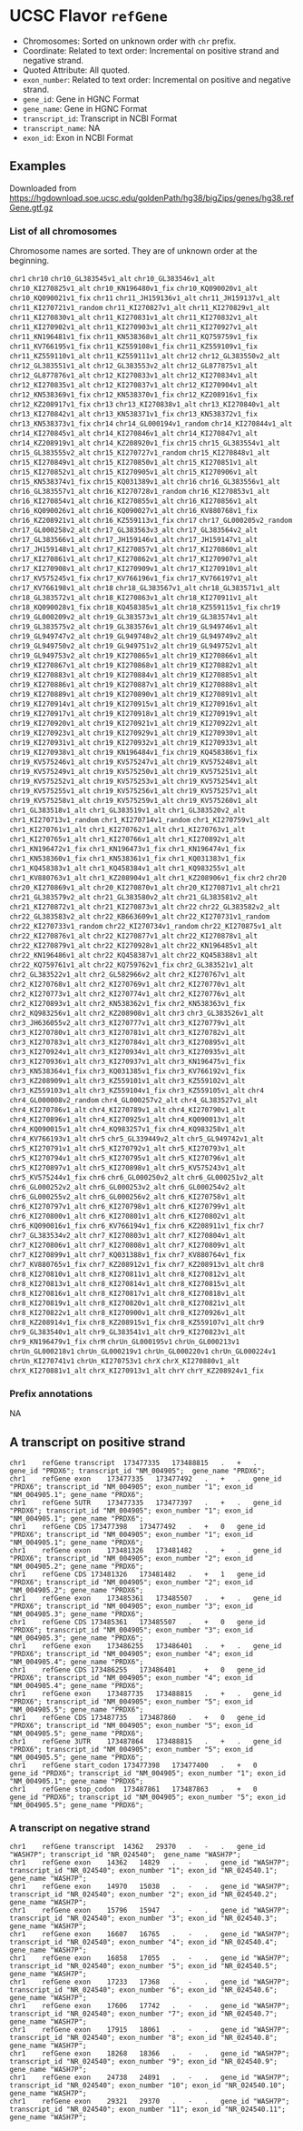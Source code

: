 # UCSC Flavor `refGene`

- Chromosomes: Sorted on unknown order with `chr` prefix.
- Coordinate: Related to text order: Incremental on positive strand and negative strand.
- Quoted Attribute: All quoted.
- `exon_number`: Related to text order: Incremental on positive and negative strand.
- `gene_id`: Gene in HGNC Format
- `gene_name`: Gene in HGNC Format
- `transcript_id`: Transcript in NCBI Format
- `transcript_name`: NA
- `exon_id`: Exon in NCBI Format

## Examples

Downloaded from <https://hgdownload.soe.ucsc.edu/goldenPath/hg38/bigZips/genes/hg38.refGene.gtf.gz>

### List of all chromosomes

Chromosome names are sorted. They are of unknown order at the beginning.

`chr1` `chr10` `chr10_GL383545v1_alt` `chr10_GL383546v1_alt` `chr10_KI270825v1_alt` `chr10_KN196480v1_fix` `chr10_KQ090020v1_alt` `chr10_KQ090021v1_fix` `chr11` `chr11_JH159136v1_alt` `chr11_JH159137v1_alt` `chr11_KI270721v1_random` `chr11_KI270827v1_alt` `chr11_KI270829v1_alt` `chr11_KI270830v1_alt` `chr11_KI270831v1_alt` `chr11_KI270832v1_alt` `chr11_KI270902v1_alt` `chr11_KI270903v1_alt` `chr11_KI270927v1_alt` `chr11_KN196481v1_fix` `chr11_KN538368v1_alt` `chr11_KQ759759v1_fix` `chr11_KV766195v1_fix` `chr11_KZ559108v1_fix` `chr11_KZ559109v1_fix` `chr11_KZ559110v1_alt` `chr11_KZ559111v1_alt` `chr12` `chr12_GL383550v2_alt` `chr12_GL383551v1_alt` `chr12_GL383553v2_alt` `chr12_GL877875v1_alt` `chr12_GL877876v1_alt` `chr12_KI270833v1_alt` `chr12_KI270834v1_alt` `chr12_KI270835v1_alt` `chr12_KI270837v1_alt` `chr12_KI270904v1_alt` `chr12_KN538369v1_fix` `chr12_KN538370v1_fix` `chr12_KZ208916v1_fix` `chr12_KZ208917v1_fix` `chr13` `chr13_KI270838v1_alt` `chr13_KI270840v1_alt` `chr13_KI270842v1_alt` `chr13_KN538371v1_fix` `chr13_KN538372v1_fix` `chr13_KN538373v1_fix` `chr14` `chr14_GL000194v1_random` `chr14_KI270844v1_alt` `chr14_KI270845v1_alt` `chr14_KI270846v1_alt` `chr14_KI270847v1_alt` `chr14_KZ208919v1_alt` `chr14_KZ208920v1_fix` `chr15` `chr15_GL383554v1_alt` `chr15_GL383555v2_alt` `chr15_KI270727v1_random` `chr15_KI270848v1_alt` `chr15_KI270849v1_alt` `chr15_KI270850v1_alt` `chr15_KI270851v1_alt` `chr15_KI270852v1_alt` `chr15_KI270905v1_alt` `chr15_KI270906v1_alt` `chr15_KN538374v1_fix` `chr15_KQ031389v1_alt` `chr16` `chr16_GL383556v1_alt` `chr16_GL383557v1_alt` `chr16_KI270728v1_random` `chr16_KI270853v1_alt` `chr16_KI270854v1_alt` `chr16_KI270855v1_alt` `chr16_KI270856v1_alt` `chr16_KQ090026v1_alt` `chr16_KQ090027v1_alt` `chr16_KV880768v1_fix` `chr16_KZ208921v1_alt` `chr16_KZ559113v1_fix` `chr17` `chr17_GL000205v2_random` `chr17_GL000258v2_alt` `chr17_GL383563v3_alt` `chr17_GL383564v2_alt` `chr17_GL383566v1_alt` `chr17_JH159146v1_alt` `chr17_JH159147v1_alt` `chr17_JH159148v1_alt` `chr17_KI270857v1_alt` `chr17_KI270860v1_alt` `chr17_KI270861v1_alt` `chr17_KI270862v1_alt` `chr17_KI270907v1_alt` `chr17_KI270908v1_alt` `chr17_KI270909v1_alt` `chr17_KI270910v1_alt` `chr17_KV575245v1_fix` `chr17_KV766196v1_fix` `chr17_KV766197v1_alt` `chr17_KV766198v1_alt` `chr18` `chr18_GL383567v1_alt` `chr18_GL383571v1_alt` `chr18_GL383572v1_alt` `chr18_KI270863v1_alt` `chr18_KI270911v1_alt` `chr18_KQ090028v1_fix` `chr18_KQ458385v1_alt` `chr18_KZ559115v1_fix` `chr19` `chr19_GL000209v2_alt` `chr19_GL383573v1_alt` `chr19_GL383574v1_alt` `chr19_GL383575v2_alt` `chr19_GL383576v1_alt` `chr19_GL949746v1_alt` `chr19_GL949747v2_alt` `chr19_GL949748v2_alt` `chr19_GL949749v2_alt` `chr19_GL949750v2_alt` `chr19_GL949751v2_alt` `chr19_GL949752v1_alt` `chr19_GL949753v2_alt` `chr19_KI270865v1_alt` `chr19_KI270866v1_alt` `chr19_KI270867v1_alt` `chr19_KI270868v1_alt` `chr19_KI270882v1_alt` `chr19_KI270883v1_alt` `chr19_KI270884v1_alt` `chr19_KI270885v1_alt` `chr19_KI270886v1_alt` `chr19_KI270887v1_alt` `chr19_KI270888v1_alt` `chr19_KI270889v1_alt` `chr19_KI270890v1_alt` `chr19_KI270891v1_alt` `chr19_KI270914v1_alt` `chr19_KI270915v1_alt` `chr19_KI270916v1_alt` `chr19_KI270917v1_alt` `chr19_KI270918v1_alt` `chr19_KI270919v1_alt` `chr19_KI270920v1_alt` `chr19_KI270921v1_alt` `chr19_KI270922v1_alt` `chr19_KI270923v1_alt` `chr19_KI270929v1_alt` `chr19_KI270930v1_alt` `chr19_KI270931v1_alt` `chr19_KI270932v1_alt` `chr19_KI270933v1_alt` `chr19_KI270938v1_alt` `chr19_KN196484v1_fix` `chr19_KQ458386v1_fix` `chr19_KV575246v1_alt` `chr19_KV575247v1_alt` `chr19_KV575248v1_alt` `chr19_KV575249v1_alt` `chr19_KV575250v1_alt` `chr19_KV575251v1_alt` `chr19_KV575252v1_alt` `chr19_KV575253v1_alt` `chr19_KV575254v1_alt` `chr19_KV575255v1_alt` `chr19_KV575256v1_alt` `chr19_KV575257v1_alt` `chr19_KV575258v1_alt` `chr19_KV575259v1_alt` `chr19_KV575260v1_alt` `chr1_GL383518v1_alt` `chr1_GL383519v1_alt` `chr1_GL383520v2_alt` `chr1_KI270713v1_random` `chr1_KI270714v1_random` `chr1_KI270759v1_alt` `chr1_KI270761v1_alt` `chr1_KI270762v1_alt` `chr1_KI270763v1_alt` `chr1_KI270765v1_alt` `chr1_KI270766v1_alt` `chr1_KI270892v1_alt` `chr1_KN196472v1_fix` `chr1_KN196473v1_fix` `chr1_KN196474v1_fix` `chr1_KN538360v1_fix` `chr1_KN538361v1_fix` `chr1_KQ031383v1_fix` `chr1_KQ458383v1_alt` `chr1_KQ458384v1_alt` `chr1_KQ983255v1_alt` `chr1_KV880763v1_alt` `chr1_KZ208904v1_alt` `chr1_KZ208906v1_fix` `chr2` `chr20` `chr20_KI270869v1_alt` `chr20_KI270870v1_alt` `chr20_KI270871v1_alt` `chr21` `chr21_GL383579v2_alt` `chr21_GL383580v2_alt` `chr21_GL383581v2_alt` `chr21_KI270872v1_alt` `chr21_KI270873v1_alt` `chr22` `chr22_GL383582v2_alt` `chr22_GL383583v2_alt` `chr22_KB663609v1_alt` `chr22_KI270731v1_random` `chr22_KI270733v1_random` `chr22_KI270734v1_random` `chr22_KI270875v1_alt` `chr22_KI270876v1_alt` `chr22_KI270877v1_alt` `chr22_KI270878v1_alt` `chr22_KI270879v1_alt` `chr22_KI270928v1_alt` `chr22_KN196485v1_alt` `chr22_KN196486v1_alt` `chr22_KQ458387v1_alt` `chr22_KQ458388v1_alt` `chr22_KQ759761v1_alt` `chr22_KQ759762v1_fix` `chr2_GL383521v1_alt` `chr2_GL383522v1_alt` `chr2_GL582966v2_alt` `chr2_KI270767v1_alt` `chr2_KI270768v1_alt` `chr2_KI270769v1_alt` `chr2_KI270770v1_alt` `chr2_KI270773v1_alt` `chr2_KI270774v1_alt` `chr2_KI270776v1_alt` `chr2_KI270893v1_alt` `chr2_KN538362v1_fix` `chr2_KN538363v1_fix` `chr2_KQ983256v1_alt` `chr2_KZ208908v1_alt` `chr3` `chr3_GL383526v1_alt` `chr3_JH636055v2_alt` `chr3_KI270777v1_alt` `chr3_KI270779v1_alt` `chr3_KI270780v1_alt` `chr3_KI270781v1_alt` `chr3_KI270782v1_alt` `chr3_KI270783v1_alt` `chr3_KI270784v1_alt` `chr3_KI270895v1_alt` `chr3_KI270924v1_alt` `chr3_KI270934v1_alt` `chr3_KI270935v1_alt` `chr3_KI270936v1_alt` `chr3_KI270937v1_alt` `chr3_KN196475v1_fix` `chr3_KN538364v1_fix` `chr3_KQ031385v1_fix` `chr3_KV766192v1_fix` `chr3_KZ208909v1_alt` `chr3_KZ559101v1_alt` `chr3_KZ559102v1_alt` `chr3_KZ559103v1_alt` `chr3_KZ559104v1_fix` `chr3_KZ559105v1_alt` `chr4` `chr4_GL000008v2_random` `chr4_GL000257v2_alt` `chr4_GL383527v1_alt` `chr4_KI270786v1_alt` `chr4_KI270789v1_alt` `chr4_KI270790v1_alt` `chr4_KI270896v1_alt` `chr4_KI270925v1_alt` `chr4_KQ090013v1_alt` `chr4_KQ090015v1_alt` `chr4_KQ983257v1_fix` `chr4_KQ983258v1_alt` `chr4_KV766193v1_alt` `chr5` `chr5_GL339449v2_alt` `chr5_GL949742v1_alt` `chr5_KI270791v1_alt` `chr5_KI270792v1_alt` `chr5_KI270793v1_alt` `chr5_KI270794v1_alt` `chr5_KI270795v1_alt` `chr5_KI270796v1_alt` `chr5_KI270897v1_alt` `chr5_KI270898v1_alt` `chr5_KV575243v1_alt` `chr5_KV575244v1_fix` `chr6` `chr6_GL000250v2_alt` `chr6_GL000251v2_alt` `chr6_GL000252v2_alt` `chr6_GL000253v2_alt` `chr6_GL000254v2_alt` `chr6_GL000255v2_alt` `chr6_GL000256v2_alt` `chr6_KI270758v1_alt` `chr6_KI270797v1_alt` `chr6_KI270798v1_alt` `chr6_KI270799v1_alt` `chr6_KI270800v1_alt` `chr6_KI270801v1_alt` `chr6_KI270802v1_alt` `chr6_KQ090016v1_fix` `chr6_KV766194v1_fix` `chr6_KZ208911v1_fix` `chr7` `chr7_GL383534v2_alt` `chr7_KI270803v1_alt` `chr7_KI270804v1_alt` `chr7_KI270806v1_alt` `chr7_KI270808v1_alt` `chr7_KI270809v1_alt` `chr7_KI270899v1_alt` `chr7_KQ031388v1_fix` `chr7_KV880764v1_fix` `chr7_KV880765v1_fix` `chr7_KZ208912v1_fix` `chr7_KZ208913v1_alt` `chr8` `chr8_KI270810v1_alt` `chr8_KI270811v1_alt` `chr8_KI270812v1_alt` `chr8_KI270813v1_alt` `chr8_KI270814v1_alt` `chr8_KI270815v1_alt` `chr8_KI270816v1_alt` `chr8_KI270817v1_alt` `chr8_KI270818v1_alt` `chr8_KI270819v1_alt` `chr8_KI270820v1_alt` `chr8_KI270821v1_alt` `chr8_KI270822v1_alt` `chr8_KI270900v1_alt` `chr8_KI270926v1_alt` `chr8_KZ208914v1_fix` `chr8_KZ208915v1_fix` `chr8_KZ559107v1_alt` `chr9` `chr9_GL383540v1_alt` `chr9_GL383541v1_alt` `chr9_KI270823v1_alt` `chr9_KN196479v1_fix` `chrM` `chrUn_GL000195v1` `chrUn_GL000213v1` `chrUn_GL000218v1` `chrUn_GL000219v1` `chrUn_GL000220v1` `chrUn_GL000224v1` `chrUn_KI270741v1` `chrUn_KI270753v1` `chrX` `chrX_KI270880v1_alt` `chrX_KI270881v1_alt` `chrX_KI270913v1_alt` `chrY` `chrY_KZ208924v1_fix`

### Prefix annotations

NA

## A transcript on positive strand

```text
chr1	refGene	transcript	173477335	173488815	.	+	.	gene_id "PRDX6"; transcript_id "NM_004905";  gene_name "PRDX6";
chr1	refGene	exon	173477335	173477492	.	+	.	gene_id "PRDX6"; transcript_id "NM_004905"; exon_number "1"; exon_id "NM_004905.1"; gene_name "PRDX6";
chr1	refGene	5UTR	173477335	173477397	.	+	.	gene_id "PRDX6"; transcript_id "NM_004905"; exon_number "1"; exon_id "NM_004905.1"; gene_name "PRDX6";
chr1	refGene	CDS	173477398	173477492	.	+	0	gene_id "PRDX6"; transcript_id "NM_004905"; exon_number "1"; exon_id "NM_004905.1"; gene_name "PRDX6";
chr1	refGene	exon	173481326	173481482	.	+	.	gene_id "PRDX6"; transcript_id "NM_004905"; exon_number "2"; exon_id "NM_004905.2"; gene_name "PRDX6";
chr1	refGene	CDS	173481326	173481482	.	+	1	gene_id "PRDX6"; transcript_id "NM_004905"; exon_number "2"; exon_id "NM_004905.2"; gene_name "PRDX6";
chr1	refGene	exon	173485361	173485507	.	+	.	gene_id "PRDX6"; transcript_id "NM_004905"; exon_number "3"; exon_id "NM_004905.3"; gene_name "PRDX6";
chr1	refGene	CDS	173485361	173485507	.	+	0	gene_id "PRDX6"; transcript_id "NM_004905"; exon_number "3"; exon_id "NM_004905.3"; gene_name "PRDX6";
chr1	refGene	exon	173486255	173486401	.	+	.	gene_id "PRDX6"; transcript_id "NM_004905"; exon_number "4"; exon_id "NM_004905.4"; gene_name "PRDX6";
chr1	refGene	CDS	173486255	173486401	.	+	0	gene_id "PRDX6"; transcript_id "NM_004905"; exon_number "4"; exon_id "NM_004905.4"; gene_name "PRDX6";
chr1	refGene	exon	173487735	173488815	.	+	.	gene_id "PRDX6"; transcript_id "NM_004905"; exon_number "5"; exon_id "NM_004905.5"; gene_name "PRDX6";
chr1	refGene	CDS	173487735	173487860	.	+	0	gene_id "PRDX6"; transcript_id "NM_004905"; exon_number "5"; exon_id "NM_004905.5"; gene_name "PRDX6";
chr1	refGene	3UTR	173487864	173488815	.	+	.	gene_id "PRDX6"; transcript_id "NM_004905"; exon_number "5"; exon_id "NM_004905.5"; gene_name "PRDX6";
chr1	refGene	start_codon	173477398	173477400	.	+	0	gene_id "PRDX6"; transcript_id "NM_004905"; exon_number "1"; exon_id "NM_004905.1"; gene_name "PRDX6";
chr1	refGene	stop_codon	173487861	173487863	.	+	0	gene_id "PRDX6"; transcript_id "NM_004905"; exon_number "5"; exon_id "NM_004905.5"; gene_name "PRDX6";
```

### A transcript on negative strand

```text
chr1	refGene	transcript	14362	29370	.	-	.	gene_id "WASH7P"; transcript_id "NR_024540";  gene_name "WASH7P";
chr1	refGene	exon	14362	14829	.	-	.	gene_id "WASH7P"; transcript_id "NR_024540"; exon_number "1"; exon_id "NR_024540.1"; gene_name "WASH7P";
chr1	refGene	exon	14970	15038	.	-	.	gene_id "WASH7P"; transcript_id "NR_024540"; exon_number "2"; exon_id "NR_024540.2"; gene_name "WASH7P";
chr1	refGene	exon	15796	15947	.	-	.	gene_id "WASH7P"; transcript_id "NR_024540"; exon_number "3"; exon_id "NR_024540.3"; gene_name "WASH7P";
chr1	refGene	exon	16607	16765	.	-	.	gene_id "WASH7P"; transcript_id "NR_024540"; exon_number "4"; exon_id "NR_024540.4"; gene_name "WASH7P";
chr1	refGene	exon	16858	17055	.	-	.	gene_id "WASH7P"; transcript_id "NR_024540"; exon_number "5"; exon_id "NR_024540.5"; gene_name "WASH7P";
chr1	refGene	exon	17233	17368	.	-	.	gene_id "WASH7P"; transcript_id "NR_024540"; exon_number "6"; exon_id "NR_024540.6"; gene_name "WASH7P";
chr1	refGene	exon	17606	17742	.	-	.	gene_id "WASH7P"; transcript_id "NR_024540"; exon_number "7"; exon_id "NR_024540.7"; gene_name "WASH7P";
chr1	refGene	exon	17915	18061	.	-	.	gene_id "WASH7P"; transcript_id "NR_024540"; exon_number "8"; exon_id "NR_024540.8"; gene_name "WASH7P";
chr1	refGene	exon	18268	18366	.	-	.	gene_id "WASH7P"; transcript_id "NR_024540"; exon_number "9"; exon_id "NR_024540.9"; gene_name "WASH7P";
chr1	refGene	exon	24738	24891	.	-	.	gene_id "WASH7P"; transcript_id "NR_024540"; exon_number "10"; exon_id "NR_024540.10"; gene_name "WASH7P";
chr1	refGene	exon	29321	29370	.	-	.	gene_id "WASH7P"; transcript_id "NR_024540"; exon_number "11"; exon_id "NR_024540.11"; gene_name "WASH7P";
```
